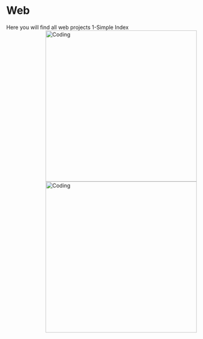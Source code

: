 # Web
Here you will find all web projects
1-Simple Index
<br>
<img align="right" alt="Coding" width="400" src="https://i.ibb.co/djTn2ch/1.png">
<br>
<img align="right" alt="Coding" width="400" src="https://i.ibb.co/CJCwDJk/2.png">
